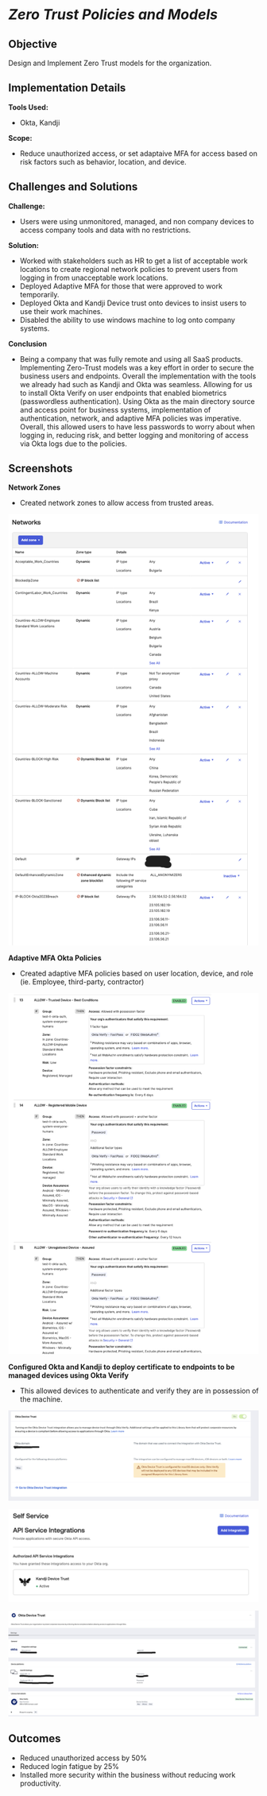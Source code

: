 # *Zero Trust Policies and Models*

## Objective
Design and Implement Zero Trust models for the organization.

## Implementation Details
**Tools Used:** 
- Okta, Kandji

**Scope:** 
- Reduce unauthorized access, or set adaptaive MFA for access based on risk factors such as behavior, location, and device.

## Challenges and Solutions
**Challenge:** 
- Users were using unmonitored, managed, and non company devices to access company tools and data with no restrictions.

**Solution:** 
- Worked with stakeholders such as HR to get a list of acceptable work locations to create regional network policies to prevent users from logging in from unacceptable work locations. 
- Deployed Adaptive MFA for those that were approved to work temporarily. 
- Deployed Okta and Kandji Device trust onto devices to insist users to use their work machines. 
- Disabled the ability to use windows machine to log onto company systems.

**Conclusion**
- Being a company that was fully remote and using all SaaS products. Implementing Zero-Trust models was a key effort in order to secure the business users and endpoints. Overall the implementation with the tools we already had such as Kandji and Okta was seamless. Allowing for us to install Okta Verify on user endpoints that enabled biometrics (passwordless authentication). Using Okta as the main directory source and access point for business systems, implementation of authentication, network, and adaptive MFA policies was imperative. Overall, this allowed users to have less passwords to worry about when logging in, reducing risk, and better logging and monitoring of access via Okta logs due to the policies. 

## Screenshots

**Network Zones**
- Created network zones to allow access from trusted areas.

![Okta Network Zones](Images_Zero_Trust/okta-network-zones.png)

**Adaptive MFA Okta Policies**
- Created adaptive MFA policies based on user location, device, and role (ie. Employee, third-party, contractor)

![Okta Adaptive MFA Policies](Images_Zero_Trust/okta-adaptive-mfa-auth-policies.png)

**Configured Okta and Kandji to deploy certificate to endpoints to be managed devices using Okta Verify**
- This allowed devices to authenticate and verify they are in possession of the machine.

![Kandji and Okta Device Trust](Images_Zero_Trust/kandji-okta-device-trust.png)

![Kandji and Okta Device Trust Cont.](Images_Zero_Trust/kandji-okta-device-trust-2.png)

![Kandji and Okta Device Trust Cont.](Images_Zero_Trust/kandji-okta-device-trust-3.png)

## Outcomes
- Reduced unauthorized access by 50%
- Reduced login fatigue by 25%
- Installed more security within the business without reducing work productivity.
